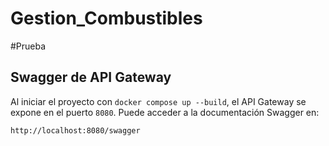 # Gestion_Combustibles

#Prueba

## Swagger de API Gateway

Al iniciar el proyecto con `docker compose up --build`, el API Gateway se 
expone en el puerto `8080`. Puede acceder a la documentación Swagger en:

```
http://localhost:8080/swagger
```

